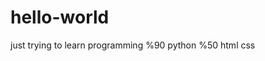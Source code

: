 # hello-world
just trying to learn programming         %90 python
                                         %50 html css
